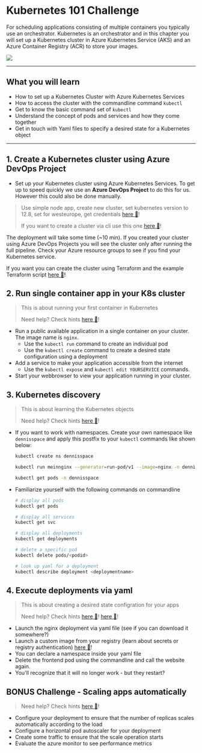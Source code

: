 # Kubernetes 101 Challenge

For scheduling applications consisting of multiple containers you typically use an orchestrator. Kubernetes is an orchestrator and in this chapter you will set up a Kubernetes cluster in Azure Kubernetes Service (AKS) and an Azure Container Registry (ACR) to store your images.

![](/img/challenge2.png)

---

## What you will learn

- How to set up a Kubernetes Cluster with Azure Kubernetes Services
- How to access the cluster with the commandline command `kubectl`
- Get to know the basic command set of `kubectl`
- Understand the concept of pods and services and how they come together
- Get in touch with Yaml files to specify a desired state for a Kubernetes object

---

## 1. Create a Kubernetes cluster using Azure DevOps Project

- Set up your Kubernetes cluster using Azure Kubernetes Services. To get up to speed quickly we use an **Azure DevOps Project** to do this for us. However this could also be done manually.

> Use simple node app, create new cluster, set kubernetes version to 12.8, set for westeurope, get credentials [here :blue_book:](hints/createdevopsproject.md)!
>
> If you want to create a cluster via cli use this one [here :blue_book:](hints/create_aks_cluster.md)!

The deployment will take some time (~10 min). If you created your cluster using Azure DevOps Projects you will see the cluster only after running the full pipeline. Check your Azure resource groups to see if you find your Kubernetes service.

If you want you can create the cluster using Terraform and the example Terraform script [here :blue_book:](hints/terraform.md)!

## 2. Run single container app in your K8s cluster

> This is about running your first container in Kubernetes
>
> Need help? Check hints [here :blue_book:](hints/k8sSingle.md)!

- Run a public available application in a single container on your cluster. The image name is `nginx`.
  - Use the `kubectl run` command to create an individual pod
  - Use the `kubectl create` command to create a desired state configuration using a deployment
- Add a service to make your application accessible from the internet
  - Use the `kubectl expose` and `kubectl edit YOURSERVICE` commands.
- Start your webbrowser to view your application running in your cluster.

## 3. Kubernetes discovery

> This is about learning the Kubernetes objects
>
> Need help? Check hints [here :blue_book:](https://kubernetes.io/docs/reference/kubectl/cheatsheet/)!

- If you want to work with namespaces. Create your own namespace like `dennisspace` and apply this postfix to your `kubectl` commands like shown below:

  ```bash
  kubectl create ns dennisspace

  kubectl run meinnginx --generator=run-pod/v1 --image=nginx -n dennisspace

  kubectl get pods -n dennisspace
  ```

- Familiarize yourself with the following commands on commandline

  ```bash
  # display all pods
  kubectl get pods

  # display all services
  kubectl get svc

  # display all deployments
  kubectl get deployments

  # delete a specific pod
  kubectl delete pods/<podid>

  # look up yaml for a deployment
  kubectl describe deployment <deploymentname>
  ```

## 4. Execute deployments via yaml

> This is about creating a desired state configration for your apps
>
> Need help? Check hints [here :blue_book:](hints/learn_yaml_files.md)! [here :blue_book:](hints/create_secrets.md)!

- Launch the nginx deployment via yaml file (see if you can download it somewhere?)
- Launch a custom image from your registry (learn about secrets or registry authentication) [here :blue_book:](hints/yaml/aci-helloworld-reg.yaml)!
- You can declare a namespace inside your yaml file
- Delete the frontend pod using the commandline and call the website again.
- You'll recognize that it will no longer work - but they restart?

## BONUS Challenge - Scaling apps automatically

> Need help? Check hints [here :blue_book:](hints/create_traffic.md)!

- Configure your deployment to ensure that the number of replicas scales automatically according to the load
- Configure a horizontal pod autoscaler for your deployment
- Create some traffic to ensure that the scale operation starts
- Evaluate the azure monitor to see performance metrics
